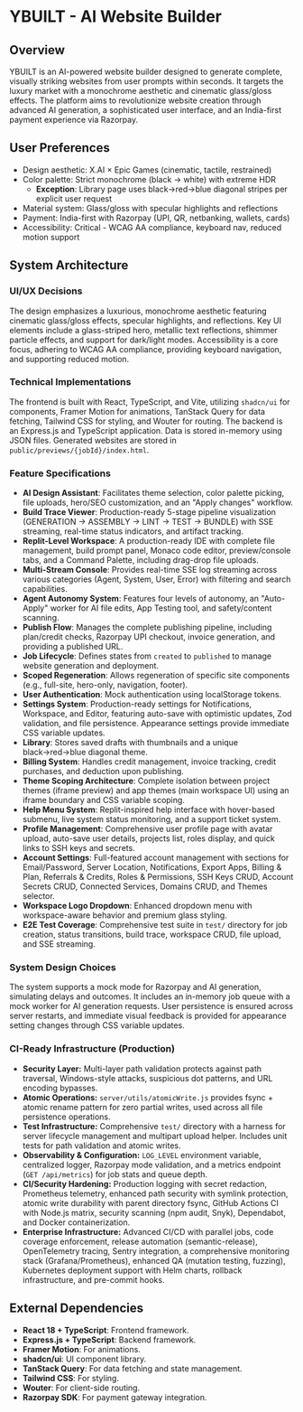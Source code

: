 # YBUILT - AI Website Builder

## Overview
YBUILT is an AI-powered website builder designed to generate complete, visually striking websites from user prompts within seconds. It targets the luxury market with a monochrome aesthetic and cinematic glass/gloss effects. The platform aims to revolutionize website creation through advanced AI generation, a sophisticated user interface, and an India-first payment experience via Razorpay.

## User Preferences
- Design aesthetic: X.AI × Epic Games (cinematic, tactile, restrained)
- Color palette: Strict monochrome (black → white) with extreme HDR
  - **Exception**: Library page uses black→red→blue diagonal stripes per explicit user request
- Material system: Glass/gloss with specular highlights and reflections
- Payment: India-first with Razorpay (UPI, QR, netbanking, wallets, cards)
- Accessibility: Critical - WCAG AA compliance, keyboard nav, reduced motion support

## System Architecture

### UI/UX Decisions
The design emphasizes a luxurious, monochrome aesthetic featuring cinematic glass/gloss effects, specular highlights, and reflections. Key UI elements include a glass-striped hero, metallic text reflections, shimmer particle effects, and support for dark/light modes. Accessibility is a core focus, adhering to WCAG AA compliance, providing keyboard navigation, and supporting reduced motion.

### Technical Implementations
The frontend is built with React, TypeScript, and Vite, utilizing `shadcn/ui` for components, Framer Motion for animations, TanStack Query for data fetching, Tailwind CSS for styling, and Wouter for routing. The backend is an Express.js and TypeScript application. Data is stored in-memory using JSON files. Generated websites are stored in `public/previews/{jobId}/index.html`.

### Feature Specifications
- **AI Design Assistant**: Facilitates theme selection, color palette picking, file uploads, hero/SEO customization, and an "Apply changes" workflow.
- **Build Trace Viewer**: Production-ready 5-stage pipeline visualization (GENERATION → ASSEMBLY → LINT → TEST → BUNDLE) with SSE streaming, real-time status indicators, and artifact tracking.
- **Replit-Level Workspace**: A production-ready IDE with complete file management, build prompt panel, Monaco code editor, preview/console tabs, and a Command Palette, including drag-drop file uploads.
- **Multi-Stream Console**: Provides real-time SSE log streaming across various categories (Agent, System, User, Error) with filtering and search capabilities.
- **Agent Autonomy System**: Features four levels of autonomy, an "Auto-Apply" worker for AI file edits, App Testing tool, and safety/content scanning.
- **Publish Flow**: Manages the complete publishing pipeline, including plan/credit checks, Razorpay UPI checkout, invoice generation, and providing a published URL.
- **Job Lifecycle**: Defines states from `created` to `published` to manage website generation and deployment.
- **Scoped Regeneration**: Allows regeneration of specific site components (e.g., full-site, hero-only, navigation, footer).
- **User Authentication**: Mock authentication using localStorage tokens.
- **Settings System**: Production-ready settings for Notifications, Workspace, and Editor, featuring auto-save with optimistic updates, Zod validation, and file persistence. Appearance settings provide immediate CSS variable updates.
- **Library**: Stores saved drafts with thumbnails and a unique black→red→blue diagonal theme.
- **Billing System**: Handles credit management, invoice tracking, credit purchases, and deduction upon publishing.
- **Theme Scoping Architecture**: Complete isolation between project themes (iframe preview) and app themes (main workspace UI) using an iframe boundary and CSS variable scoping.
- **Help Menu System**: Replit-inspired help interface with hover-based submenu, live system status monitoring, and a support ticket system.
- **Profile Management**: Comprehensive user profile page with avatar upload, auto-save user details, projects list, roles display, and quick links to SSH keys and secrets.
- **Account Settings**: Full-featured account management with sections for Email/Password, Server Location, Notifications, Export Apps, Billing & Plan, Referrals & Credits, Roles & Permissions, SSH Keys CRUD, Account Secrets CRUD, Connected Services, Domains CRUD, and Themes selector.
- **Workspace Logo Dropdown**: Enhanced dropdown menu with workspace-aware behavior and premium glass styling.
- **E2E Test Coverage**: Comprehensive test suite in `test/` directory for job creation, status transitions, build trace, workspace CRUD, file upload, and SSE streaming.

### System Design Choices
The system supports a mock mode for Razorpay and AI generation, simulating delays and outcomes. It includes an in-memory job queue with a mock worker for AI generation requests. User persistence is ensured across server restarts, and immediate visual feedback is provided for appearance setting changes through CSS variable updates.

### CI-Ready Infrastructure (Production)
- **Security Layer:** Multi-layer path validation protects against path traversal, Windows-style attacks, suspicious dot patterns, and URL encoding bypasses.
- **Atomic Operations:** `server/utils/atomicWrite.js` provides fsync + atomic rename pattern for zero partial writes, used across all file persistence operations.
- **Test Infrastructure:** Comprehensive `test/` directory with a harness for server lifecycle management and multipart upload helper. Includes unit tests for path validation and atomic writes.
- **Observability & Configuration:** `LOG_LEVEL` environment variable, centralized logger, Razorpay mode validation, and a metrics endpoint (`GET /api/metrics`) for job stats and queue depth.
- **CI/Security Hardening:** Production logging with secret redaction, Prometheus telemetry, enhanced path security with symlink protection, atomic write durability with parent directory fsync, GitHub Actions CI with Node.js matrix, security scanning (npm audit, Snyk), Dependabot, and Docker containerization.
- **Enterprise Infrastructure:** Advanced CI/CD with parallel jobs, code coverage enforcement, release automation (semantic-release), OpenTelemetry tracing, Sentry integration, a comprehensive monitoring stack (Grafana/Prometheus), enhanced QA (mutation testing, fuzzing), Kubernetes deployment support with Helm charts, rollback infrastructure, and pre-commit hooks.

## External Dependencies
- **React 18 + TypeScript**: Frontend framework.
- **Express.js + TypeScript**: Backend framework.
- **Framer Motion**: For animations.
- **shadcn/ui**: UI component library.
- **TanStack Query**: For data fetching and state management.
- **Tailwind CSS**: For styling.
- **Wouter**: For client-side routing.
- **Razorpay SDK**: For payment gateway integration.
